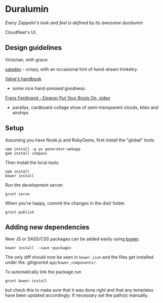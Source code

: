 Duralumin
=========
*Every Zeppelin's look and feel is defined by its awesome duralumin*

Cloudfleet's UI.

Design guidelines
-----------------
Victorian, with grace.

[satadev](http://www.satadev.com/about/) - crispy, with an occasional hint of
hand-drawn trinketry.

[Valve's handbook](http://media.steampowered.com/apps/valve/Valve_Handbook_LowRes.pdf)
- some nice hand-pressed goodness.

[Franz Ferdinand - Eleanor Put Your Boots On, video](http://www.youtube.com/watch?v=mdQHdSfSRKw)
- parallax, cardboard-collage show of semi-transparent
clouds, kites and airships

Setup
-----
Assuming you have Node.js and RubyGems, first install the "global" tools.

    npm install -g yo generator-webapp
    gem install compass

Then install the local tools.

    npm install
    bower install

Run the development server.

    grunt serve

When you're happy, commit the changes in the dist/ folder.

    grunt publish

Adding new dependencies
-----------------------

New JS or SASS/CSS packages can be added easily
using [bower](http://bower.io/).

    bower install --save <package>

The only diff should now be seen in `bower.json` and the
files get installed under the .gitignored `app/bower_components/`.

To automatically link the package run

    grunt bower-install

but check this to make sure that it was done right and that any
templates have been updated accordingly. If necessary set the path(s)
manually.
